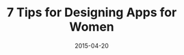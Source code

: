 ---
layout: blog-post
title:  "7 Tips for Designing Apps for Women"
date:   2015-04-20
external_url: http://thinkapps.com/blog/design/tips-designing-apps-for-women/
external_site: ThinkApps
---